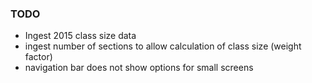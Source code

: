 ### TODO
* Ingest 2015 class size data
* ingest number of sections to allow calculation of class size (weight factor)
* navigation bar does not show options for small screens

